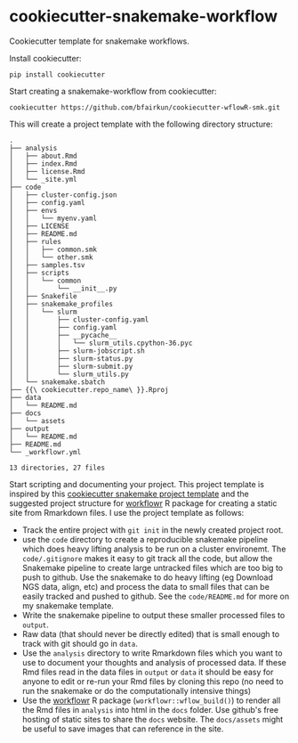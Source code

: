 # cookiecutter-snakemake-workflow

Cookiecutter template for snakemake workflows.

Install cookiecutter:
```
pip install cookiecutter
```

Start creating a snakemake-workflow from cookiecutter:
```
cookiecutter https://github.com/bfairkun/cookiecutter-wflowR-smk.git
```

This will create a project template with the following directory structure:

```
.
├── analysis
│   ├── about.Rmd
│   ├── index.Rmd
│   ├── license.Rmd
│   └── _site.yml
├── code
│   ├── cluster-config.json
│   ├── config.yaml
│   ├── envs
│   │   └── myenv.yaml
│   ├── LICENSE
│   ├── README.md
│   ├── rules
│   │   ├── common.smk
│   │   └── other.smk
│   ├── samples.tsv
│   ├── scripts
│   │   └── common
│   │       └── __init__.py
│   ├── Snakefile
│   ├── snakemake_profiles
│   │   └── slurm
│   │       ├── cluster-config.yaml
│   │       ├── config.yaml
│   │       ├── __pycache__
│   │       │   └── slurm_utils.cpython-36.pyc
│   │       ├── slurm-jobscript.sh
│   │       ├── slurm-status.py
│   │       ├── slurm-submit.py
│   │       └── slurm_utils.py
│   └── snakemake.sbatch
├── {{\ cookiecutter.repo_name\ }}.Rproj
├── data
│   └── README.md
├── docs
│   └── assets
├── output
│   └── README.md
├── README.md
└── _workflowr.yml

13 directories, 27 files
```

Start scripting and documenting your project. This project template is inspired by this [cookiecutter snakemake project template](https://github.com/snakemake-workflows/cookiecutter-snakemake-workflow) and the suggested project structure for [workflowr](https://jdblischak.github.io/workflowr/articles/wflow-01-getting-started.html) R package for creating a static site from Rmarkdown files. I use the project template as follows:

- Track the entire project with `git init` in the newly created project root.
- use the `code` directory to create a reproducible snakemake pipeline which does heavy lifting analysis to be run on a cluster environemt. The `code/.gitignore` makes it easy to git track all the code, but allow the Snakemake pipeline to create large untracked files which are too big to push to github. Use the snakemake to do heavy lifting (eg Download NGS data, align, etc) and process the data to small files that can be easily tracked and pushed to github. See the `code/README.md` for more on my snakemake template.
- Write the snakemake pipeline to output these smaller processed files to `output`. 
- Raw data (that should never be directly edited) that is small enough to track with git should go in `data`. 
- Use the `analysis` directory to write Rmarkdown files which you want to use to document your thoughts and analysis of processed data. If these Rmd files read in the data files in `output` or `data` it should be easy for anyone to edit or re-run your Rmd files by cloning this repo (no need to run the snakemake or do the computationally intensive things)
- Use the [workflowr](https://jdblischak.github.io/workflowr/index.html) R package (`workflowr::wflow_build()`) to render all the Rmd files in `analysis` into html in the `docs` folder. Use github's free hosting of static sites to share the `docs` website. The `docs/assets` might be useful to save images that can reference in the site.
